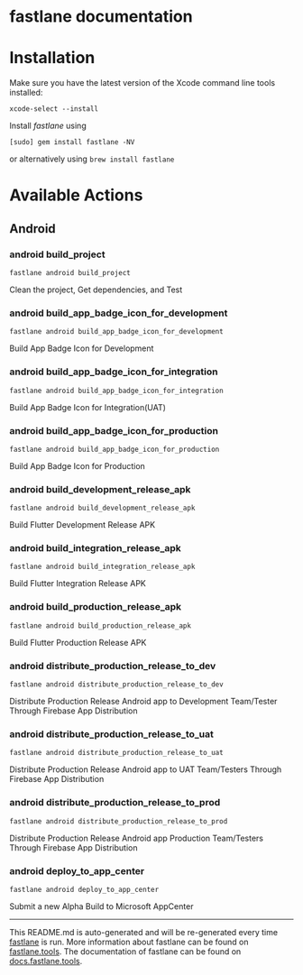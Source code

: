 fastlane documentation
================
# Installation

Make sure you have the latest version of the Xcode command line tools installed:

```
xcode-select --install
```

Install _fastlane_ using
```
[sudo] gem install fastlane -NV
```
or alternatively using `brew install fastlane`

# Available Actions
## Android
### android build_project
```
fastlane android build_project
```
Clean the project, Get dependencies, and Test
### android build_app_badge_icon_for_development
```
fastlane android build_app_badge_icon_for_development
```
Build App Badge Icon for Development
### android build_app_badge_icon_for_integration
```
fastlane android build_app_badge_icon_for_integration
```
Build App Badge Icon for Integration(UAT)
### android build_app_badge_icon_for_production
```
fastlane android build_app_badge_icon_for_production
```
Build App Badge Icon for Production
### android build_development_release_apk
```
fastlane android build_development_release_apk
```
Build Flutter Development Release APK
### android build_integration_release_apk
```
fastlane android build_integration_release_apk
```
Build Flutter Integration Release APK
### android build_production_release_apk
```
fastlane android build_production_release_apk
```
Build Flutter Production Release APK
### android distribute_production_release_to_dev
```
fastlane android distribute_production_release_to_dev
```
Distribute Production Release Android app to Development Team/Tester Through Firebase App Distribution
### android distribute_production_release_to_uat
```
fastlane android distribute_production_release_to_uat
```
Distribute Production Release Android app to UAT Team/Testers Through Firebase App Distribution
### android distribute_production_release_to_prod
```
fastlane android distribute_production_release_to_prod
```
Distribute Production Release Android app Production Team/Testers Through Firebase App Distribution
### android deploy_to_app_center
```
fastlane android deploy_to_app_center
```
Submit a new Alpha Build to Microsoft AppCenter

----

This README.md is auto-generated and will be re-generated every time [fastlane](https://fastlane.tools) is run.
More information about fastlane can be found on [fastlane.tools](https://fastlane.tools).
The documentation of fastlane can be found on [docs.fastlane.tools](https://docs.fastlane.tools).
